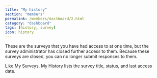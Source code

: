 ```yaml
---
title: "My history"
section: "members"
permalink: /members/dashboard/2.html
category: "dashboard"
tags: [history, survey]
icon: history
---
```


These are the surveys that you have had access to at one time, but the survey administrator has closed further access to them. Because these surveys are closed, you can no longer submit responses to them.

Like My Surveys, My History lists the survey title, status, and last access date.
